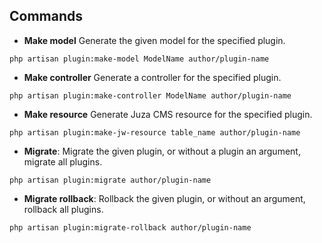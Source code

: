 ## Commands
- **Make model** Generate the given model for the specified plugin.
```
php artisan plugin:make-model ModelName author/plugin-name
```
- **Make controller** Generate a controller for the specified plugin.
```
php artisan plugin:make-controller ModelName author/plugin-name
```
- **Make resource** Generate Juza CMS resource for the specified plugin.
```
php artisan plugin:make-jw-resource table_name author/plugin-name
```
- **Migrate**: Migrate the given plugin, or without a plugin an argument, migrate all plugins.
```
php artisan plugin:migrate author/plugin-name
```
- **Migrate rollback**: Rollback the given plugin, or without an argument, rollback all plugins.
```
php artisan plugin:migrate-rollback author/plugin-name
```
